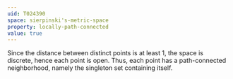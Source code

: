 ```yaml
---
uid: T024390
space: sierpinski's-metric-space
property: locally-path-connected
value: true
---
```

Since the distance between distinct points is at least 1, the space is discrete, hence each point is open.  Thus, each point has a path-connected neighborhood, namely the singleton set containing itself.

